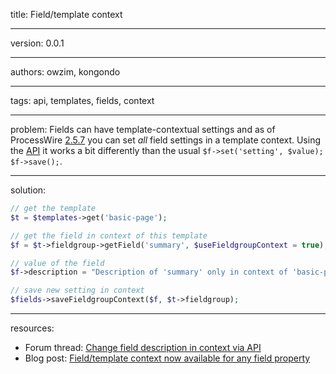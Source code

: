 title: Field/template context

----

version: 0.0.1

----

authors: owzim, kongondo

----

tags: api, templates, fields, context

----

problem:
Fields can have template-contextual settings and as of ProcessWire [2.5.7](http://processwire.com/blog/posts/processwire-2.5.7-core-updates/) you can set *all* field settings in a template context. Using the [API](https://processwire.com/api/) it works a bit differently than the usual `$f->set('setting', $value); $f->save();`.

----

solution:

```PHP
// get the template
$t = $templates->get('basic-page');

// get the field in context of this template
$f = $t->fieldgroup->getField('summary', $useFieldgroupContext = true);

// value of the field
$f->description = "Description of 'summary' only in context of 'basic-page'";

// save new setting in context
$fields->saveFieldgroupContext($f, $t->fieldgroup);
```

----

resources:
* Forum thread: [Change field description in context via API](https://processwire.com/talk/topic/6656-change-field-description-in-context-via-api/?p=65139)
* Blog post: [Field/template context now available for any field property](http://processwire.com/blog/posts/processwire-2.5.7-core-updates/#field-template-context-now-available-for-any-field-property)
